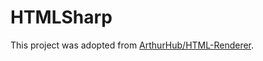 # HTMLSharp

This project was adopted from [ArthurHub/HTML-Renderer](https://github.com/ArthurHub/HTML-Renderer).

